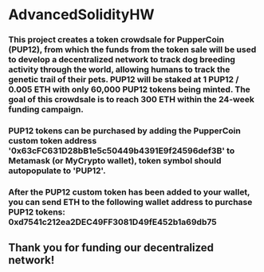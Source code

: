# AdvancedSolidityHW

### This project creates a token crowdsale for PupperCoin (PUP12), from which the funds from the token sale will be used to develop a decentralized network to track dog breeding activity through the world, allowing humans to track the genetic trail of their pets. PUP12 will be staked at 1 PUP12 / 0.005 ETH with only 60,000 PUP12 tokens being minted. The goal of this crowdsale is to reach 300 ETH within the 24-week funding campaign.

### PUP12 tokens can be purchased by adding the PupperCoin custom token address '0x63cFC631D28bB1e5c50449b4391E9f24596def3B' to Metamask (or MyCrypto wallet), token symbol should autopopulate to 'PUP12'.

### After the PUP12 custom token has been added to your wallet, you can send ETH to the following wallet address to purchase PUP12 tokens: 0xd7541c212ea2DEC49FF3081D49fE452b1a69db75

## Thank you for funding our decentralized network!
